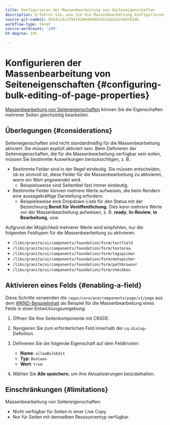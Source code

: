 ```yaml
---
title: Konfigurieren der Massenbearbeitung von Seiteneigenschaften
description: Erfahren Sie, wie Sie die Massenbearbeitung konfigurieren, damit Sie die Eigenschaften mehrerer Seiten gleichzeitig bearbeiten können.
source-git-commit: 9563c24c2794f8209494891da1a4a5a3360781db
workflow-type: tm+mt
source-wordcount: '249'
ht-degree: 19%

---
```



# Konfigurieren der Massenbearbeitung von Seiteneigenschaften {#configuring-bulk-editing-of-page-properties}

[Massenbearbeitung von Seiteneigenschaften](/help/sites-cloud/authoring/fundamentals/page-properties.md#from-the-sites-console-multiple-pages) können Sie die Eigenschaften mehrerer Seiten gleichzeitig bearbeiten.

## Überlegungen {#considerations}

Seiteneigenschaften sind nicht standardmäßig für die Massenbearbeitung aktiviert. Sie müssen explizit aktiviert sein. Beim Definieren der Seiteneigenschaften, die für die Massenbearbeitung verfügbar sein sollen, müssen Sie bestimmte Auswirkungen berücksichtigen, z. B.:

* Bestimmte Felder sind in der Regel eindeutig. Sie müssen entscheiden, ob es sinnvoll ist, diese Felder für die Massenbearbeitung zu aktivieren, wenn ein Wert angewendet wird.
   * Beispielsweise sind Seitentitel fast immer eindeutig.
* Bestimmte Felder können mehrere Werte aufweisen, die beim Rendern eine aussagekräftige Darstellung erfordern.
   * Beispielsweise eine Dropdown-Liste für den Status mit der Bezeichnung **Bereit für Veröffentlichung**. Dies kann mehrere Werte vor der Massenbearbeitung aufweisen, z. B. **ready**, **In-Review**, **in Bearbeitung**, usw.

Aufgrund der Möglichkeit mehrerer Werte wird empfohlen, nur die folgenden Feldtypen für die Massenbearbeitung zu aktivieren.

* `/libs/granite/ui/components/foundation/form/textfield`
* `/libs/granite/ui/components/foundation/form/textarea`
* `/libs/granite/ui/components/foundation/form/tagspicker`
* `/libs/granite/ui/components/foundation/form/datepicker`
* `/libs/granite/ui/components/foundation/form/pathbrowser`
* `/libs/granite/ui/components/foundation/form/checkbox`

## Aktivieren eines Felds {#enabling-a-field}

Diese Schritte verwenden die `/apps/core/wcm/components/page/v1/page` aus dem [WKND-Beispielinhalt](/help/implementing/developing/introduction/develop-wknd-tutorial.md) als Beispiel für die Massenbearbeitung eines Felds in einer Entwicklungsumgebung.

1. Öffnen Sie Ihre Seitenkomponente mit CRXDE.
1. Navigieren Sie zum erforderlichen Feld innerhalb der `cq:dialog`-Definition.
1. Definieren Sie die folgende Eigenschaft auf dem Feldknoten:

   * **Name**: `allowBulkEdit`
   * **Typ**: `Boolean`
   * **Wert**: `true`

1. Wählen Sie **Alle speichern**, um ihre Aktualisierungen beizubehalten.

## Einschränkungen {#limitations}

Massenbearbeitung von Seiteneigenschaften:

* Nicht verfügbar für Seiten in einer Live Copy.
* Nur für Seiten mit demselben Ressourcentyp verfügbar.
